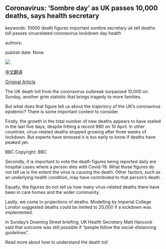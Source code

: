 ## Coronavirus: ‘Sombre day’ as UK passes 10,000 deaths, says health secretary

keywords: 10000 death figures important sombre secretary uk tell deaths toll passes virusrelated coronavirus lockdown day health

authors: 

publish date: None

![](https://m.files.bbci.co.uk/modules/bbc-morph-news-waf-page-meta/4.1.2/bbc_news_logo.png)

[中文翻译](Coronavirus%3A%20%E2%80%98Sombre%20day%E2%80%99%20as%20UK%20passes%2010%2C000%20deaths%2C%20says%20health%20secretary_zh.md)

[Original Article](https://www.bbc.com/news/live/world-52259683)

The UK death toll from the coronavirus outbreak surpassed 10,000 on Sunday, another grim statistic that brings tragedy to more families.

But what does that figure tell us about the trajectory of the UK’s coronavirus epidemic? There is some important context to consider.

Firstly, the growth in the total number of new deaths appears to have stalled in the last five days, despite hitting a record 980 on 10 April. In other countries, virus-related deaths stopped growing after three weeks of lockdown. But experts have stressed it is too early to know if deaths have peaked yet.

BBC Copyright: BBC

Secondly, it is important to note the death figures being reported daily are hospital cases where a person dies with Covid-19. What those figures do not tell us is the extent the virus is causing the death. Other factors, such as an underlying health condition, may have contributed to that person’s death.

Equally, the figures do not tell us how many virus-related deaths there have been in care homes and the wider community.

Lastly, we come to projections of deaths. Modelling by Imperial College London suggested deaths could be limited to 20,000 if a lockdown was implemented.

In Sunday’s Downing Street briefing, UK Health Secretary Matt Hancock said that outcome was still possible if “people follow the social-distancing guidelines”.

Read more about how to understand the death toll